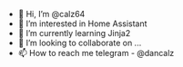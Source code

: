 - 👋 Hi, I’m @calz64
- 👀 I’m interested in Home Assistant
- 🌱 I’m currently learning Jinja2
- 💞️ I’m looking to collaborate on ...
- 📫 How to reach me telegram - @dancalz
<!---
calz64/calz64 is a ✨ special ✨ repository because its `README.md` (this file) appears on your GitHub profile.
You can click the Preview link to take a look at your changes.
--->

